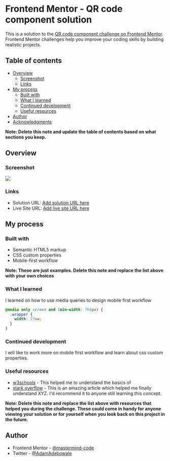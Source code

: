 # Frontend Mentor - QR code component solution

This is a solution to the [QR code component challenge on Frontend Mentor](https://www.frontendmentor.io/challenges/qr-code-component-iux_sIO_H). Frontend Mentor challenges help you improve your coding skills by building realistic projects.

## Table of contents

- [Overview](#overview)
  - [Screenshot](#screenshot)
  - [Links](#links)
- [My process](#my-process)
  - [Built with](#built-with)
  - [What I learned](#what-i-learned)
  - [Continued development](#continued-development)
  - [Useful resources](#useful-resources)
- [Author](#author)
- [Acknowledgments](#acknowledgments)

**Note: Delete this note and update the table of contents based on what sections you keep.**

## Overview

### Screenshot

![](images/screenshot.jpg)

### Links

- Solution URL: [Add solution URL here](https://your-solution-url.com)
- Live Site URL: [Add live site URL here](https://your-live-site-url.com)

## My process

### Built with

- Semantic HTML5 markup
- CSS custom properties
- Mobile-first workflow

**Note: These are just examples. Delete this note and replace the list above with your own choices**

### What I learned

I learned on how to use media queries to design mobile first workflow

```css
@media only screen and (min-width: 768px) {
  .wrapper {
    width: 23vw;
  }
}
```

### Continued development

I will like to work more on mobile first workflow and learn about css custom properties.

### Useful resources

- [w3schools](https://www.w3schools.com) - This helped me to understand the basics of
- [stark overflow](https://www.startoverflow.com) - This is an amazing article which helped me finally understand XYZ. I'd recommend it to anyone still learning this concept.

**Note: Delete this note and replace the list above with resources that helped you during the challenge. These could come in handy for anyone viewing your solution or for yourself when you look back on this project in the future.**

## Author

- Frontend Mentor - [@mastermind-code](https://www.frontendmentor.io/profile/Mastermind-code)
- Twitter - [@AdamAdebowale](https://www.twitter.com/AdamAdebowale)
